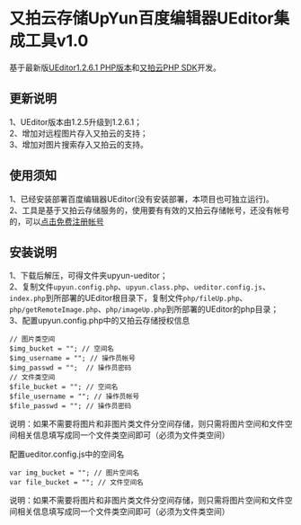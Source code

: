 # 又拍云存储UpYun百度编辑器UEditor集成工具v1.0

基于最新版[UEditor1.2.6.1 PHP版本](http://ueditor.baidu.com/website/download.html#ueditor)和[又拍云PHP SDK](https://github.com/upyun/php-sdk)开发。

## 更新说明
1、UEditor版本由1.2.5升级到1.2.6.1；   
2、增加对远程图片存入又拍云的支持；   
3、增加对图片搜索存入又拍云的支持。

## 使用须知
1、已经安装部署百度编辑器UEditor(没有安装部署，本项目也可独立运行)。    
2、工具是基于又拍云存储服务的，使用要有有效的又拍云存储帐号，还没有帐号的，可以[点击免费注册帐号](https://www.upyun.com/intro/register.php)

## 安装说明
1、下载后解压，可得文件夹upyun-ueditor；   
2、复制文件`upyun.config.php`、`upyun.class.php`、`ueditor.config.js`、`index.php`到所部署的UEditor根目录下，复制文件`php/fileUp.php`、`php/getRemoteImage.php`、`php/imageUp.php`到所部署的UEditor的php目录；   
3、配置upyun.config.php中的又拍云存储授权信息

```
// 图片类空间
$img_bucket = ""; // 空间名
$img_username = ""; // 操作员帐号
$img_passwd = "";  // 操作员密码
// 文件类空间
$file_bucket = ""; // 空间名
$file_username = ""; // 操作员帐号
$file_passwd = ""; // 操作员密码
```

说明：如果不需要将图片和非图片类文件分空间存储，则只需将图片空间和文件空间相关信息填写成同一个文件类空间即可（必须为文件类空间）

配置ueditor.config.js中的空间名

```
var img_bucket = ""; // 图片空间名
var file_bucket = ""; // 文件空间名
```

说明：如果不需要将图片和非图片类文件分空间存储，则只需将图片空间和文件空间相关信息填写成同一个文件类空间即可（必须为文件类空间）
